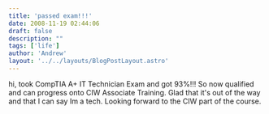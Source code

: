 ```yaml
---
title: 'passed exam!!!'
date: 2008-11-19 02:44:06
draft: false
description: ""
tags: ['life']
author: 'Andrew'
layout: '../../layouts/BlogPostLayout.astro'
---
```


hi, took CompTIA A+ IT Technician Exam and got 93%!!! So now qualified and can progress onto CIW Associate Training. Glad that it's out of the way and that I can say Im a tech. Looking forward to the CIW part of the course.
